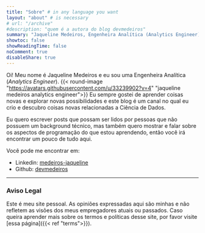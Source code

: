 ```yaml
---
title: "Sobre" # in any language you want
layout: "about" # is necessary
# url: "/archive"
#description: "quem é a autora do blog devmedeiros"
summary: "Jaqueline Medeiros, Engenheira Analítica (Analytics Engineer) apaixonada por Ciência de Dados. Em seu blog ela une o técnico ao acessível, oferecendo conteúdo sobre programação e descobertas para leitores de diferentes níveis de conhecimento."
showtoc: false
showReadingTime: false
noComment: true
disableShare: true
---
```


Oi! Meu nome é Jaqueline Medeiros e eu sou uma Engenheira Analítica (_Analytics Engineer_). {{< round-image "https://avatars.githubusercontent.com/u/33239902?v=4" "jaqueline medeiros analytics engineer">}} Eu sempre gostei de aprender coisas novas e explorar novas possibilidades e este blog é um canal no qual eu crio e descubro coisas novas relacionadas a Ciência de Dados.

Eu quero escrever posts que possam ser lidos por pessoas que não possuem um background técnico, mas também quero mostrar e falar sobre os aspectos de programação do que estou aprendendo, então você irá encontrar um pouco de tudo aqui.

Você pode me encontrar em:

- Linkedin: [medeiros-jaqueline](https://www.linkedin.com/in/medeiros-jaqueline/)
- Github: [devmedeiros](https://github.com/devmedeiros)

---
### Aviso Legal

Este é meu site pessoal. As opiniões expressadas aqui são minhas e não refletem as visões dos meus empregadores atuais ou passados. Caso queira aprender mais sobre os termos e políticas desse site, por favor visite [essa página]({{< ref "terms">}}).
